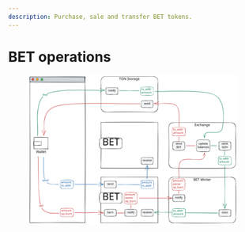 ```yaml
---
description: Purchase, sale and transfer BET tokens.
---
```


# BET operations

<figure><img src="../.gitbook/assets/BET-new.excalidraw.svg" alt=""><figcaption></figcaption></figure>
